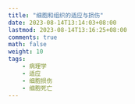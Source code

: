 ```yaml
---
title: "细胞和组织的适应与损伤"
date: 2023-08-14T13:14:03+08:00
lastmod: 2023-08-14T13:16:25+08:00
comments: true
math: false
weight: 10
tags:
    - 病理学
    - 适应
    - 细胞损伤
    - 细胞死亡
---
```


